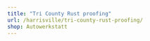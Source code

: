 ```yaml
---
title: "Tri County Rust proofing"
url: /harrisville/tri-county-rust-proofing/
shop: Autowerkstatt
---
```

